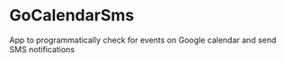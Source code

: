 # GoCalendarSms
App to programmatically check for events on Google calendar and send SMS notifications
